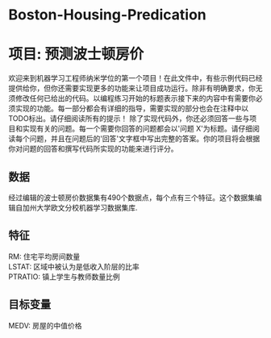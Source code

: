 # Boston-Housing-Predication
# 项目: 预测波士顿房价
欢迎来到机器学习工程师纳米学位的第一个项目！在此文件中，有些示例代码已经提供给你，但你还需要实现更多的功能来让项目成功运行。除非有明确要求，你无须修改任何已给出的代码。以编程练习开始的标题表示接下来的内容中有需要你必须实现的功能。每一部分都会有详细的指导，需要实现的部分也会在注释中以TODO标出。请仔细阅读所有的提示！
除了实现代码外，你还必须回答一些与项目和实现有关的问题。每一个需要你回答的问题都会以'问题 X'为标题。请仔细阅读每个问题，并且在问题后的'回答'文字框中写出完整的答案。你的项目将会根据你对问题的回答和撰写代码所实现的功能来进行评分。

## 数据
经过编辑的波士顿房价数据集有490个数据点，每个点有三个特征。这个数据集编辑自加州大学欧文分校机器学习数据集库.

## 特征

RM: 住宅平均房间数量     
LSTAT: 区域中被认为是低收入阶层的比率      
PTRATIO: 镇上学生与教师数量比例     
## 目标变量

MEDV: 房屋的中值价格
